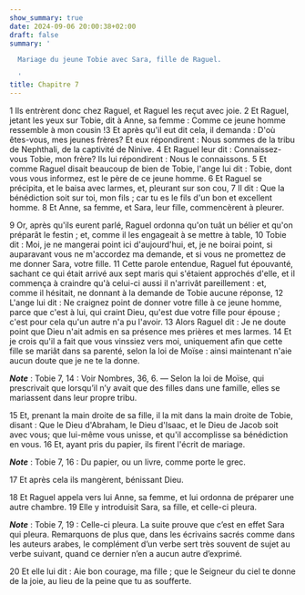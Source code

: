 ```yaml
---
show_summary: true
date: 2024-09-06 20:00:38+02:00
draft: false
summary: '

  Mariage du jeune Tobie avec Sara, fille de Raguel.

  '
title: Chapitre 7
---
```





1 Ils entrèrent donc chez Raguel, et Raguel les reçut avec joie. 2 Et Raguel, jetant les yeux sur Tobie, dit à Anne, sa femme : Comme ce jeune homme ressemble à mon cousin !3 Et après qu'il eut dit cela, il demanda : D'où êtes-vous, mes jeunes frères? Et eux répondirent : Nous sommes de la tribu de Nephthali, de la captivité de Ninive. 4 Et Raguel leur dit : Connaissez-vous Tobie, mon frère? Ils lui répondirent : Nous le connaissons. 5 Et comme Raguel disait beaucoup de bien de Tobie, l'ange lui dit : Tobie, dont vous vous informez, est le père de ce jeune homme. 6 Et Raguel se précipita, et le baisa avec larmes, et, pleurant sur son cou, 7 Il dit : Que la bénédiction soit sur toi, mon fils ; car tu es le fils d'un bon et excellent homme. 8 Et Anne, sa femme, et Sara, leur fille, commencèrent à pleurer.


9 Or, après qu'ils eurent parlé, Raguel ordonna qu'on tuât un bélier et qu'on préparât le festin ; et, comme il les engageait à se mettre à table, 10 Tobie dit : Moi, je ne mangerai point ici d'aujourd'hui, et, je ne boirai point, si auparavant vous ne m'accordez ma demande, et si vous ne promettez de me donner Sara, votre fille. 11 Cette parole entendue, Raguel fut épouvanté, sachant ce qui était arrivé aux sept maris qui s'étaient approchés d'elle, et il commença à craindre qu'à celui-ci aussi il n'arrivât pareillement : et, comme il hésitait, ne donnant à la demande de Tobie aucune réponse, 12 L'ange lui dit : Ne craignez point de donner votre fille à ce jeune homme, parce que c'est à lui, qui craint Dieu, qu'est due votre fille pour épouse ; c'est pour cela qu'un autre n'a pu l'avoir. 13 Alors Raguel dit : Je ne doute point que Dieu n'ait admis en sa présence mes prières et mes larmes. 14 Et je crois qu'il a fait que vous vinssiez vers moi, uniquement afin que cette fille se mariât dans sa parenté, selon la
loi de Moïse : ainsi maintenant n'aie aucun doute que je ne te la donne.

***Note*** :  Tobie 7, 14 : Voir Nombres, 36, 6. ― Selon la loi de Moïse, qui prescrivait que lorsqu’il n’y avait que des filles dans une famille, elles se mariassent dans leur propre tribu.

15 Et, prenant la main droite de sa fille, il la mit dans la main droite de Tobie, disant : Que le Dieu d'Abraham, le Dieu d'Isaac, et le Dieu de Jacob soit avec vous; que lui-même vous unisse, et qu'il accomplisse sa bénédiction en vous. 16 Et, ayant pris du papier, ils firent l'écrit de mariage.

***Note*** :  Tobie 7, 16 : Du papier, ou un livre, comme porte le grec.

17 Et après cela ils mangèrent, bénissant Dieu.


18 Et Raguel appela vers lui Anne, sa femme, et lui ordonna de préparer une autre chambre. 19 Elle y introduisit Sara, sa fille, et celle-ci pleura.

***Note*** :  Tobie 7, 19 : Celle-ci pleura. La suite prouve que c’est en effet Sara qui pleura. Remarquons de plus que, dans les écrivains sacrés comme dans les auteurs arabes, le complément d’un verbe sert très souvent de sujet au verbe suivant, quand ce dernier n’en a aucun autre d’exprimé.

20 Et elle lui dit : Aie bon courage, ma fille ; que le Seigneur du ciel te donne de la joie, au lieu de la peine que tu as soufferte.

